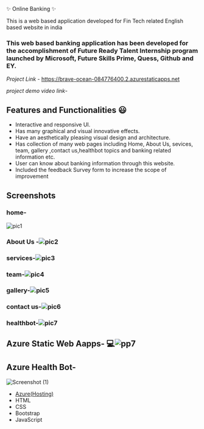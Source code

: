  ✨ Online Banking  ✨

This is a web based application developed for Fin Tech related English based website in india

### This web based banking application has been developed for the accomplishment of Future Ready Talent Internship program launched by Microsoft, Future Skills Prime, Quess, Github and EY.


*Project Link* - https://brave-ocean-084776400.2.azurestaticapps.net

*project demo video link*-


## Features and Functionalities 😃

- Interactive and responsive UI.
- Has many graphical and visual innovative effects.
- Have an aesthetically pleasing visual design and architecture.
- Has collection of many web pages including Home, About Us, sevices, team, gallery ,contact us,healthbot topics and banking related information etc.
- User can know about banking information through this website.
- Included the feedback Survey form to increase the scope of improvement 

## Screenshots


### home-
![pic1](https://user-images.githubusercontent.com/115691068/208588260-35d87523-5d9d-4fb6-879f-beadeee13b77.png)




   

### About Us -![pic2](https://user-images.githubusercontent.com/115691068/208588396-3bddad53-979e-44ab-8902-49ba9b8c2bf7.png)







### services-![pic3](https://user-images.githubusercontent.com/115691068/208588580-450abce8-1a8e-48d0-8335-6b9a8b5253bb.png)





### team-![pic4](https://user-images.githubusercontent.com/115691068/208588761-2f6b747a-5c64-4d9f-a825-39725b5d0490.png)





### gallery-![pic5](https://user-images.githubusercontent.com/115691068/208588893-ff17c02a-76f2-40f4-9ef1-9fc3583433ae.png)





### contact us-![pic6](https://user-images.githubusercontent.com/115691068/208589034-8eeb7ea0-bd84-4759-b5f4-6483cf4a2640.png)




### healthbot-![pic7](https://user-images.githubusercontent.com/115691068/208589250-cf5b671e-cbd1-481f-b252-7d7d6f33143c.png)





## Azure Static Web Aapps- 💻![pp7](https://user-images.githubusercontent.com/115691068/208638690-6552dcc7-9260-4da6-95df-7fb7e8e922dd.png)




## Azure Health Bot- 
![Screenshot (1)](https://user-images.githubusercontent.com/115691068/209634719-655c2ce3-7706-466c-af17-c2f3220543b6.png)


- [Azure(Hosting)](https://azure.microsoft.com/en-in/features/azure-portal/)
- HTML
- CSS
- Bootstrap
- JavaScript
